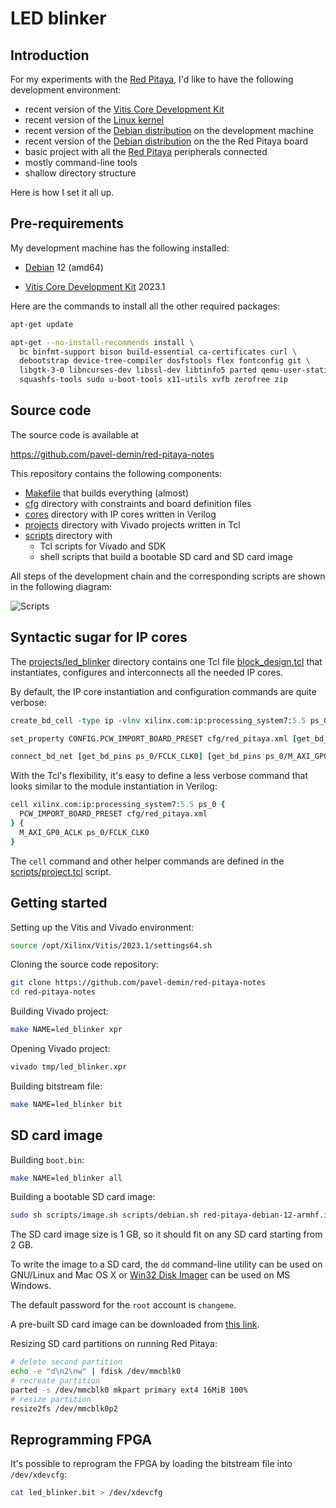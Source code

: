 # LED blinker

## Introduction

For my experiments with the [Red Pitaya](https://redpitaya.readthedocs.io), I'd like to have the following development environment:

- recent version of the [Vitis Core Development Kit](https://www.xilinx.com/products/design-tools/vitis.html)
- recent version of the [Linux kernel](https://www.kernel.org)
- recent version of the [Debian distribution](https://www.debian.org/releases/bookworm) on the development machine
- recent version of the [Debian distribution](https://www.debian.org/releases/bookworm) on the the Red Pitaya board
- basic project with all the [Red Pitaya](https://redpitaya.readthedocs.io) peripherals connected
- mostly command-line tools
- shallow directory structure

Here is how I set it all up.

## Pre-requirements

My development machine has the following installed:

- [Debian](https://www.debian.org/releases/bookworm) 12 (amd64)

- [Vitis Core Development Kit](https://www.xilinx.com/products/design-tools/vitis.html) 2023.1

Here are the commands to install all the other required packages:

```bash
apt-get update

apt-get --no-install-recommends install \
  bc binfmt-support bison build-essential ca-certificates curl \
  debootstrap device-tree-compiler dosfstools flex fontconfig git \
  libgtk-3-0 libncurses-dev libssl-dev libtinfo5 parted qemu-user-static \
  squashfs-tools sudo u-boot-tools x11-utils xvfb zerofree zip
```

## Source code

The source code is available at

<https://github.com/pavel-demin/red-pitaya-notes>

This repository contains the following components:

- [Makefile]($source$/Makefile) that builds everything (almost)
- [cfg]($source$/cfg) directory with constraints and board definition files
- [cores]($source$/cores) directory with IP cores written in Verilog
- [projects]($source$/projects) directory with Vivado projects written in Tcl
- [scripts]($source$/scripts) directory with
  - Tcl scripts for Vivado and SDK
  - shell scripts that build a bootable SD card and SD card image

All steps of the development chain and the corresponding scripts are shown in the following diagram:

![Scripts](/img/scripts.png)

## Syntactic sugar for IP cores

The [projects/led_blinker]($source$/projects/led_blinker) directory contains one Tcl file [block_design.tcl]($source$/projects/led_blinker/block_design.tcl) that instantiates, configures and interconnects all the needed IP cores.

By default, the IP core instantiation and configuration commands are quite verbose:

```Tcl
create_bd_cell -type ip -vlnv xilinx.com:ip:processing_system7:5.5 ps_0

set_property CONFIG.PCW_IMPORT_BOARD_PRESET cfg/red_pitaya.xml [get_bd_cells ps_0]

connect_bd_net [get_bd_pins ps_0/FCLK_CLK0] [get_bd_pins ps_0/M_AXI_GP0_ACLK]
```

With the Tcl's flexibility, it's easy to define a less verbose command that looks similar to the module instantiation in Verilog:

```Tcl
cell xilinx.com:ip:processing_system7:5.5 ps_0 {
  PCW_IMPORT_BOARD_PRESET cfg/red_pitaya.xml
} {
  M_AXI_GP0_ACLK ps_0/FCLK_CLK0
}
```

The `cell` command and other helper commands are defined in the [scripts/project.tcl]($source$/scripts/project.tcl) script.

## Getting started

Setting up the Vitis and Vivado environment:

```bash
source /opt/Xilinx/Vitis/2023.1/settings64.sh
```

Cloning the source code repository:

```bash
git clone https://github.com/pavel-demin/red-pitaya-notes
cd red-pitaya-notes
```

Building Vivado project:

```bash
make NAME=led_blinker xpr
```

Opening Vivado project:

```bash
vivado tmp/led_blinker.xpr
```

Building bitstream file:

```bash
make NAME=led_blinker bit
```

## SD card image

Building `boot.bin`:

```bash
make NAME=led_blinker all
```

Building a bootable SD card image:

```bash
sudo sh scripts/image.sh scripts/debian.sh red-pitaya-debian-12-armhf.img 1024
```

The SD card image size is 1 GB, so it should fit on any SD card starting from 2 GB.

To write the image to a SD card, the `dd` command-line utility can be used on GNU/Linux and Mac OS X or [Win32 Disk Imager](https://sourceforge.net/projects/win32diskimager) can be used on MS Windows.

The default password for the `root` account is `changeme`.

A pre-built SD card image can be downloaded from [this link](https://www.dropbox.com/scl/fi/y9fyu3xe2nrxcb4qcrslz/red-pitaya-debian-12.4-armhf-20240204.zip?rlkey=e90izxqcoj821vslt5fo82wel&dl=1).

Resizing SD card partitions on running Red Pitaya:

```bash
# delete second partition
echo -e "d\n2\nw" | fdisk /dev/mmcblk0
# recreate partition
parted -s /dev/mmcblk0 mkpart primary ext4 16MiB 100%
# resize partition
resize2fs /dev/mmcblk0p2
```

## Reprogramming FPGA

It's possible to reprogram the FPGA by loading the bitstream file into `/dev/xdevcfg`:

```bash
cat led_blinker.bit > /dev/xdevcfg
```
